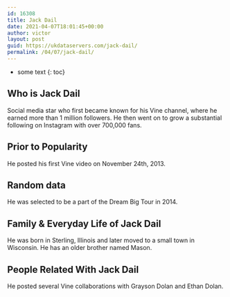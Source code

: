```yaml
---
id: 16308
title: Jack Dail
date: 2021-04-07T18:01:45+00:00
author: victor
layout: post
guid: https://ukdataservers.com/jack-dail/
permalink: /04/07/jack-dail/
---
```


* some text
{: toc}


## Who is Jack Dail



Social media star who first became known for his Vine channel, where he earned more than 1 million followers. He then went on to grow a substantial following on Instagram with over 700,000 fans.

                
                
                
## Prior to Popularity



He posted his first Vine video on November 24th, 2013.

                
                
                
## Random data



He was selected to be a part of the Dream Big Tour in 2014.

                
                
                
## Family & Everyday Life of Jack Dail



He was born in Sterling, Illinois and later moved to a small town in Wisconsin. He has an older brother named Mason.

                
                
                
## People Related With Jack Dail



He posted several Vine collaborations with Grayson Dolan and Ethan Dolan.

                
              
            
          
          
          